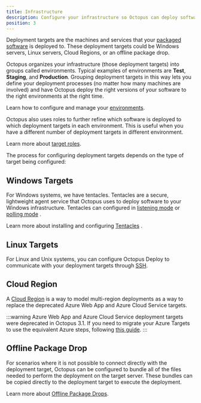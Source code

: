 ```yaml
---
title: Infrastructure 
description: Configure your infrastructure so Octopus can deploy software to your Windows servers, Linux servers, or Cloud Regions.
position: 3
---
```


Deployment targets are the machines and services that  your [packaged software](docs/packaging-applications/index.md) is deployed to. These deployment targets could be Windows servers, Linux servers, Cloud Regions, or an offline package drop.

Octopus organizes your infrastructure (those deployment targets) into groups called environments. Typical examples of environments are **Test**, **Staging**, and **Production**.  Grouping deployment targets in this way lets you define your deployment processes (no matter how many machines are involved) and have Octopus deploy the right versions of your software to the right environments at the right time. 

Learn how to configure and manage your [environments](/docs/infrastructure/environments/index.md).

Octopus also uses roles to further refine which software is deployed to which deployment targets in each environment. This is useful when you have a different number of deployment targets in different environment.

Learn more about [target roles](/docs/infrastructure/target-roles/index.md).

The process for configuring deployment targets depends on the type of target being configured:
## Windows Targets

For Windows systems, we have tentacles. Tentacles are a secure, lightweight agent service that Octopus uses to deploy software to your Windows infrastructure. Tentacles can configured in [listening mode](/docs/infrastructure/windows-targets/listening-tentacles.md)  or [polling mode](/docs/infrastructure/windows-targets/polling-tentacles.md) .

Learn more about installing and configuring [Tentacles](/docs/infrastructure/windows-targets/index.md) .

## Linux Targets

For Linux and Unix systems, you can configure Octopus Deploy to communicate with your deployment targets through [SSH](/docs/infrastructure/ssh-targets/index.md).

## Cloud Region

A [Cloud Region](/docs/infrastructure/cloud-regions.md) is a way to model multi-region deployments as a way to replace the deprecated Azure Web App and Azure Cloud Service targets.

:::warning
Azure Web App and Azure Cloud Service deployment targets were deprecated in Octopus 3.1. If you need to migrate your Azure Targets to use the equivalent Azure steps, following [this guide](/docs/how-to/migrate-azure-targets-into-azure-steps.md).
:::

## Offline Package Drop

For scenarios where it is not possible to connect directly with the deployment target, Octopus can be configured to bundle all of the files needed to perform the deployment on the target server. These bundles can be copied directly to the deployment target to execute the deployment.

Learn more about [Offline Package Drops](/docs/infrastructure/offline-package-drop.md).
